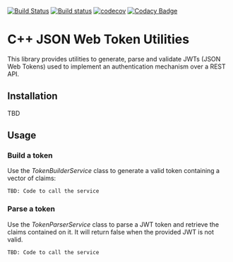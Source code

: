[![Build Status](https://travis-ci.org/systelab/cpp-jwt-utils.svg?branch=master)](https://travis-ci.org/systelab/cpp-jwt-utils)
[![Build status](https://ci.appveyor.com/api/projects/status/p3nxvjc7g367k0tg?svg=true)](https://ci.appveyor.com/project/systelab/cpp-jwt-utils)
[![codecov](https://codecov.io/gh/systelab/cpp-jwt-utils/branch/master/graph/badge.svg)](https://codecov.io/gh/systelab/cpp-jwt-utils)
[![Codacy Badge](https://api.codacy.com/project/badge/Grade/dd59028748584d038d7088d0ef72869d)](https://www.codacy.com/app/joaquimvila/cpp-jwt-utils?utm_source=github.com&amp;utm_medium=referral&amp;utm_content=systelab/cpp-jwt-utils&amp;utm_campaign=Badge_Grade)

# C++ JSON Web Token Utilities

This library provides utilities to generate, parse and validate JWTs (JSON Web Tokens) used to implement an authentication mechanism over a REST API. 

## Installation

TBD

## Usage

### Build a token

Use the _TokenBuilderService_ class to generate a valid token containing a vector of claims:

`TBD: Code to call the service`

### Parse a token

Use the _TokenParserService_ class to parse a JWT token and retrieve the claims contained on it. It will return false when the provided JWT is not valid.

`TBD: Code to call the service`


